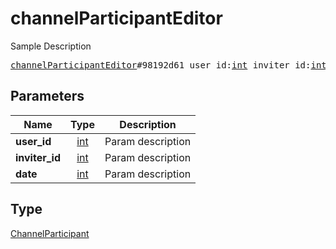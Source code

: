 # channelParticipantEditor

Sample Description

<pre>
<a href="../constructor/channelParticipantEditor.md">channelParticipantEditor</a>#98192d61 user_id:<a href="../type/int.md">int</a> inviter_id:<a href="../type/int.md">int</a> date:<a href="../type/int.md">int</a> = <a href="../type/ChannelParticipant.md">ChannelParticipant</a>;
</pre>

## Parameters

| Name | Type | Description |
|------|:----:|-------------|
| **user_id** | [int](../type/int.md) | Param description |
| **inviter_id** | [int](../type/int.md) | Param description |
| **date** | [int](../type/int.md) | Param description |

## Type

[ChannelParticipant](../type/ChannelParticipant.md)
